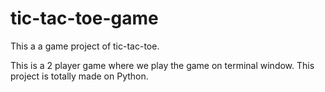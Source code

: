 # tic-tac-toe-game
This a a game project of tic-tac-toe.


This is a 2 player game where we play the game on terminal window. This project is totally made on Python.
